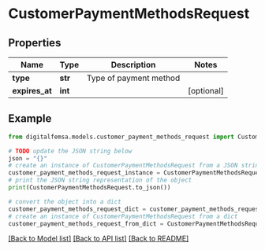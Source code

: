 # CustomerPaymentMethodsRequest


## Properties

Name | Type | Description | Notes
------------ | ------------- | ------------- | -------------
**type** | **str** | Type of payment method | 
**expires_at** | **int** |  | [optional] 

## Example

```python
from digitalfemsa.models.customer_payment_methods_request import CustomerPaymentMethodsRequest

# TODO update the JSON string below
json = "{}"
# create an instance of CustomerPaymentMethodsRequest from a JSON string
customer_payment_methods_request_instance = CustomerPaymentMethodsRequest.from_json(json)
# print the JSON string representation of the object
print(CustomerPaymentMethodsRequest.to_json())

# convert the object into a dict
customer_payment_methods_request_dict = customer_payment_methods_request_instance.to_dict()
# create an instance of CustomerPaymentMethodsRequest from a dict
customer_payment_methods_request_from_dict = CustomerPaymentMethodsRequest.from_dict(customer_payment_methods_request_dict)
```
[[Back to Model list]](../README.md#documentation-for-models) [[Back to API list]](../README.md#documentation-for-api-endpoints) [[Back to README]](../README.md)


